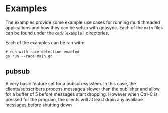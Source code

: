 # Examples

The examples provide some example use cases for running multi threaded applications
and how they can be setup with goasync. Each of the `main` files can be found under
the `cmd/[example]` directories.

Each of the examples can be ran with:
```
# run with race detection enabled
go run --race main.go
```

## pubsub

A very basic feature set for a pubsub sysstem. In this case, the clients/subscribers process messages
slower than the publisher and allow for a buffer of 5 before messages start dropping. However when
Ctrl-C is pressed for the program, the clients will at least drain any availabe messages before shutting down
